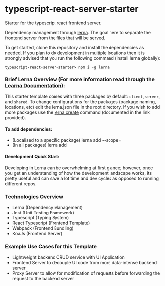 # typescript-react-server-starter
Starter for the typescript react frontend server.

Dependency management through [lerna](https://github.com/lerna/lerna). The goal
here to separate the frontend server from the files that will be served.

To get started, clone this repository and install the dependencies as needed. If
you plan to do development in multiple locations then it is strongly advised
that you run the following command (install lerna globally):

```shell
typescript-react-server-starter> npm i -g lerna
```

### Brief Lerna Overview (For more information read through the [Learna Documentation](https://github.com/lerna/lerna)):
This starter template comes with three packages by default: `client`, `server`,
and `shared`. To change configurations for the packages (package naming,
locations, etc) edit the lerna.json file in the root directory. If you wish to
add more packages use the [lerna create](https://github.com/lerna/lerna/tree/master/commands/create#readme)
command (documented in the link provided).

#### To add dependencies:
- (Localised to a specific package) lerna add <dependency name> --scope=<package name>
- (In all packages) lerna add <dependency name>

#### Development Quick Start:
Developing in Lerna can be overwhelming at first glance; however, once you get
an understanding of how the development landscape works, its pretty useful and
can save a lot time and dev cycles as opposed to running different repos.


### Technologies Overview
- Lerna (Dependency Management)
- Jest (Unit Testing Framework)
- Typescript (Typing System)
- React Typescript (Frontend Template)
- Webpack (Frontend Bundling)
- KoaJs (Frontend Server)

### Example Use Cases for this Template
- Lightweight backend CRUD service with UI Application
- Frontend Server to decouple UI code from more data-intense backend server
- Proxy Server to allow for modification of requests before forwarding the request to the backend server
